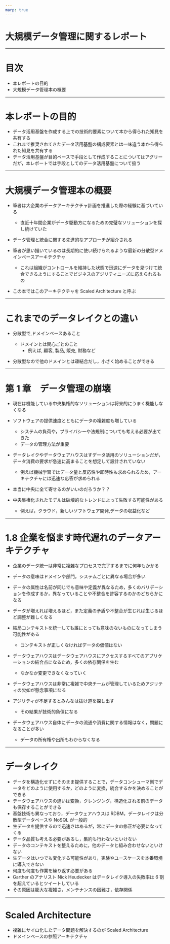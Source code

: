 ```yaml
---
marp: true
---
```


# 大規模データ管理に関するレポート

---

# 目次

- 本レポートの目的
- 大規模データ管理本の概要

---

# 本レポートの目的

- データ活用基盤を作成する上での技術的要素について本から得られた知見を共有する
- これまで推奨されてきたデータ活用基盤の構成要素とは一味違う本から得られた知見を共有する
- データ活用基盤が目的ベースで手段として作成することについてはアグリーだが，本レポートでは手段としてのデータ活用基盤について扱う

---

# 大規模データ管理本の概要

- 筆者は大企業のデータアーキテクチャ計画を推進した際の経験に基づいている

  - 直近十年間企業がデータ駆動方になるための完璧なソリューションを探し続けていた

- データ管理と統合に関する先進的なアプローチが紹介される
- 筆者が思い描いているのは長期的に使い続けられるような最新の分散型ドメインベースアーキテクチャ

  - これは組織がコントロールを維持した状態で迅速にデータを見つけて統合できるようにすることでビジネスのアジリティニーズに応えられるもの

- この本ではこのアーキテクチャを Scaled Architecture と呼ぶ

---

# これまでのデータレイクとの違い

- 分散型で,ドメインベースあること

  - ドメインとは関心ごとのこと
    - 例えば, 顧客, 製品, 販売, 財務など

- 分散型なので他のドメインとは疎結合だし，小さく始めることができる

---

# 第 1 章　データ管理の崩壊

- 現在は機能している中央集権的なソリューションは将来的にうまく機能しなくなる
- ソフトウェアの提供速度とともにデータの複雑度も増している

  - システムの負荷や，プライバシーや法規制についても考える必要が出てきた
  - データの管理方法が重要

- データレイクやデータウェアハウスはすデータ活用のソリューションだが，データ消費の要求が急速に高まることを想定して設計されていない

  - 例えば機械学習ではデータ量と反応性や即時性も求められるため，アーキテクチャには迅速な応答が求められる

- 本当に中央に全て寄せるのがいいのだろうか？？
- 中央集権化されたモデルは破壊的なトレンドによって失敗する可能性がある
  - 例えば，クラウド，新しいソフトウェア開発,データの収益化など

---

# 1.8 企業を悩ます時代遅れのデータアーキテクチャ

- 企業のデータ統一は非常に複雑なプロセスで完了するまでに何年もかかる
- データの意味はドメインや部門，システムごとに異なる場合が多い
- データの属性は名前が同じでも意味や定義が異なるため，多くのバリデーションを作成するか，異なっていることや不整合を許容するのかのどちらかになる
- データが増えれば増えるほど，また定義の矛盾や不整合が生じれば生じるほど調整が難しくなる
- 結局コンテキストを統一しても誰にとっても意味のないものになってしまう可能性がある

  - コンテキストが正しくなければデータの価値はない

- データウェアハウスはデータウェアハウスにアクセスするすべてのアプリケーションの結合点になるため，多くの依存関係を生む

  - なかなか変更できなくなっていく

- データウェアハウスは非常に複雑で中央チームが管理しているためアジリティの欠如が懸念事項になる
- アジリティが不足するとみんなは抜け道を探し出す

  - その結果が技術的負債になる

- データウェアハウス自体にデータの流通や消費に関する情報はなく，問題になることが多い
  - データの所有権や出所もわからなくなる

---

# データレイク

- データを構造化せずにそのまま提供することで，データコンシューマ側でデータをどのように使用するか，どのように変換，統合するかを決めることができる
- データウェアハウスの違いは変換，クレンジング，構造化される前のデータも保存することができる
- 基盤技術も異なっており，データウェアハウスは RDBM，データレイクは分散型データベースや NoSQL が一般的
- 生データを提供するので迅速さはあるが，常にデータの修正が必要になってくる
- データ品質も考える必要があるし，集約も行わないといけない
- データのコンテキストを整えるために，他のデータと組み合わせないといけない
- 生データはいつでも変化する可能性があり，実験やユースケースを本番環境に導入できない
- 何度も何度も作業を繰り返す必要がある
- Garther のアナリスト Nick Heudecker はデータレイク導入の失敗率は 6 割を超えているとツイートしている
- その原因は膨大な複雑さ，メンテナンスの困難さ，依存関係

---

# Scaled Architecture

- 複雑にサイロ化したデータ問題を解決するのが Scaled Architecture
- ドメインベースの参照アーキテクチャ
